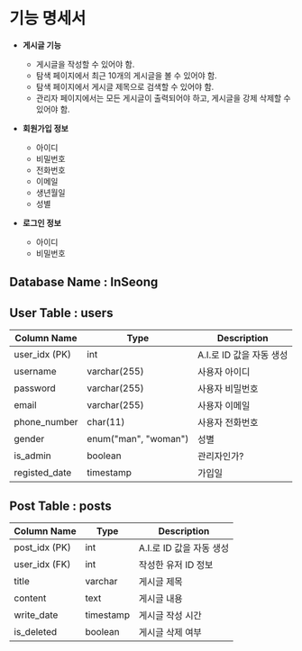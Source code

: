 # 기능 명세서

- **게시글 기능**

  - 게시글을 작성할 수 있어야 함.
  - 탐색 페이지에서 최근 10개의 게시글을 볼 수 있어야 함.
  - 탐색 페이지에서 게시글 제목으로 검색할 수 있어야 함.
  - 관리자 페이지에서는 모든 게시글이 출력되어야 하고, 게시글을 강제 삭제할 수 있어야 함.

- **회원가입 정보**

  - 아이디
  - 비밀번호
  - 전화번호
  - 이메일
  - 생년월일
  - 성별

- **로그인 정보**
  - 아이디
  - 비밀번호

## Database Name : InSeong

## User Table : users

| Column Name   | Type                 | Description              |
| ------------- | -------------------- | ------------------------ |
| user_idx (PK) | int                  | A.I.로 ID 값을 자동 생성 |
| username      | varchar(255)         | 사용자 아이디            |
| password      | varchar(255)         | 사용자 비밀번호          |
| email         | varchar(255)         | 사용자 이메일            |
| phone_number  | char(11)             | 사용자 전화번호          |
| gender        | enum("man", "woman") | 성별                     |
| is_admin      | boolean              | 관리자인가?              |
| registed_date | timestamp            | 가입일                   |

## Post Table : posts

| Column Name   | Type      | Description              |
| ------------- | --------- | ------------------------ |
| post_idx (PK) | int       | A.I.로 ID 값을 자동 생성 |
| user_idx (FK) | int       | 작성한 유저 ID 정보      |
| title         | varchar   | 게시글 제목              |
| content       | text      | 게시글 내용              |
| write_date    | timestamp | 게시글 작성 시간         |
| is_deleted    | boolean   | 게시글 삭제 여부         |
